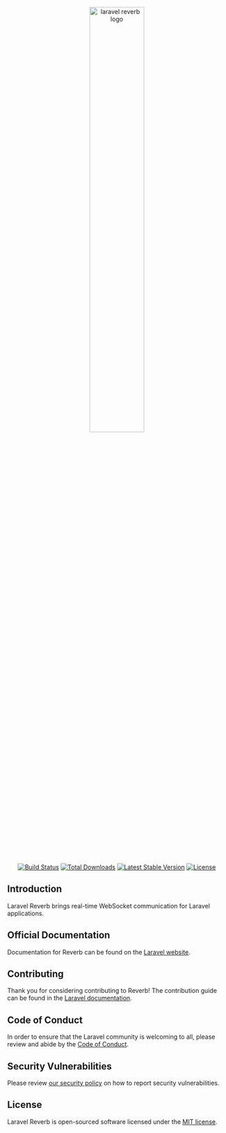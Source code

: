 <p align="center">
    <img src="https://reverb.laravel.com/socialcard.png" width="50%" alt="laravel reverb logo">
</p>

<p align="center">
    <a href="https://github.com/laravel/reverb/actions/workflows/tests.yml"><img src="https://github.com/laravel/reverb/actions/workflows/tests.yml/badge.svg" alt="Build Status"></a>
    <a href="https://packagist.org/packages/laravel/reverb"><img src="https://img.shields.io/packagist/dt/laravel/reverb" alt="Total Downloads"></a>
    <a href="https://packagist.org/packages/laravel/reverb"><img src="https://img.shields.io/packagist/v/laravel/reverb" alt="Latest Stable Version"></a>
    <a href="https://packagist.org/packages/laravel/reverb"><img src="https://img.shields.io/packagist/l/laravel/reverb" alt="License"></a>
</p>

## Introduction

Laravel Reverb brings real-time WebSocket communication for Laravel applications.

## Official Documentation

Documentation for Reverb can be found on the [Laravel website](https://laravel.com/docs/reverb).

## Contributing

Thank you for considering contributing to Reverb! The contribution guide can be found in the [Laravel documentation](https://laravel.com/docs/contributions).

## Code of Conduct

In order to ensure that the Laravel community is welcoming to all, please review and abide by the [Code of Conduct](https://laravel.com/docs/contributions#code-of-conduct).

## Security Vulnerabilities

Please review [our security policy](https://github.com/laravel/reverb/security/policy) on how to report security vulnerabilities.

## License

Laravel Reverb is open-sourced software licensed under the [MIT license](LICENSE.md).
